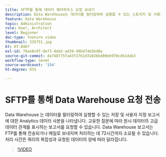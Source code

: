 ```yaml
---
title: SFTP를 통해 데이터 웨어하우스 요청 보내기
description: Data Warehouse는 데이터를 필터링하여 실행할 수 있는 스토리지 및 사용자 지정 보고서에 대한 Analytics 데이터 사본을 참조합니다. 고유한 질문에 따라 원시 데이터의 고급 데이터 관계를 표시하는 보고서를 요청할 수 있습니다. Data Warehouse 보고서는 FTP를 통해 전송되거나 메일로 보내지며 처리하는 데 72시간까지 소요될 수 있습니다. 처리 시간은 쿼리의 복잡성과 요청된 데이터의 양에 따라 달라집니다.
feature: Data Warehouse
topic: Administration
role: User, Architect
level: Beginner
doc-type: feature video
thumbnail: 335751.jpg
kt: KT-8467
exl-id: 76ae8c9f-def3-4da5-ad39-49bd74e5bd8a
source-git-commit: da748775fa43f27b1d31026bd80eb970cdb1da63
workflow-type: tm+mt
source-wordcount: '154'
ht-degree: 81%

---
```


# SFTP를 통해 Data Warehouse 요청 전송

Data Warehouse 는 데이터를 필터링하여 실행할 수 있는 저장 및 사용자 지정 보고서에 대한 Analytics 데이터 사본을 나타냅니다. 고유한 질문에 따라 원시 데이터의 고급 데이터 관계를 표시하는 보고서를 요청할 수 있습니다. Data Warehouse 보고서는 FTP를 통해 전송되거나 메일로 보내지며 처리하는 데 72시간까지 소요될 수 있습니다. 처리 시간은 쿼리의 복잡성과 요청된 데이터의 양에 따라 달라집니다.


>[!VIDEO](https://video.tv.adobe.com/v/335751/?quality=12&learn=on)
